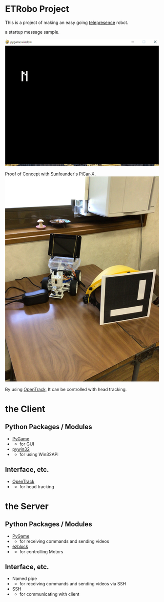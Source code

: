 # ETRobo Project
This is a project of making an easy going [telepresence](https://en.wikipedia.org/wiki/Telepresence) robot.

a startup message sample.

![a startup message sample](https://raw.githubusercontent.com/neetandgeeks/easygoingtelepresencerobot/main/pictures/StartupMessageSample.gif)

Proof of Concept with [Sunfounder](https://github.com/sunfounder)'s [PiCar-X](https://www.sunfounder.com/products/picar-x).
![PoC](https://raw.githubusercontent.com/neetandgeeks/easygoingtelepresencerobot/main/pictures/ProofofConcept001.jpg)

By using [OpenTrack](https://github.com/opentrack/opentrack), It can be controlled with head tracking.

# the Client

## Python Packages / Modules

* [PyGame](https://www.pygame.org/docs/)
* * for GUI
* [pywin32](https://github.com/mhammond/pywin32)
* * for using Win32API

## Interface, etc.

* [OpenTrack](https://github.com/opentrack/opentrack)
* * for head tracking

# the Server

## Python Packages / Modules

* [PyGame](https://www.pygame.org/docs/)
* * for receiving commands and sending videos
* [ezblock](https://github.com/sunfounder-ezblock/ezb-pi)
* * for controlling Motors

## Interface, etc.

* Named pipe
* * for receiving commands and sending videos via SSH
* SSH
* * for communicating with client
